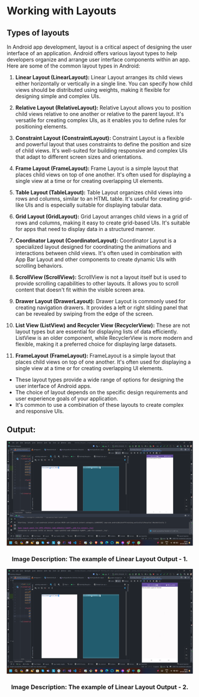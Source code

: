 # Working with Layouts

## Types of layouts
In Android app development, layout is a critical aspect of designing the user interface of an application. Android offers various layout types to help developers organize and arrange user interface components within an app. Here are some of the common layout types in Android:

1. **Linear Layout (LinearLayout):**
   Linear Layout arranges its child views either horizontally or vertically in a single line. You can specify how child views should be distributed using weights, making it flexible for designing simple and complex UIs.

2. **Relative Layout (RelativeLayout):**
   Relative Layout allows you to position child views relative to one another or relative to the parent layout. It's versatile for creating complex UIs, as it enables you to define rules for positioning elements.

3. **Constraint Layout (ConstraintLayout):**
   Constraint Layout is a flexible and powerful layout that uses constraints to define the position and size of child views. It's well-suited for building responsive and complex UIs that adapt to different screen sizes and orientations.

4. **Frame Layout (FrameLayout):**
   Frame Layout is a simple layout that places child views on top of one another. It's often used for displaying a single view at a time or for creating overlapping UI elements.

5. **Table Layout (TableLayout):**
   Table Layout organizes child views into rows and columns, similar to an HTML table. It's useful for creating grid-like UIs and is especially suitable for displaying tabular data.

6. **Grid Layout (GridLayout):**
   Grid Layout arranges child views in a grid of rows and columns, making it easy to create grid-based UIs. It's suitable for apps that need to display data in a structured manner.

7. **Coordinator Layout (CoordinatorLayout):**
   Coordinator Layout is a specialized layout designed for coordinating the animations and interactions between child views. It's often used in combination with App Bar Layout and other components to create dynamic UIs with scrolling behaviors.

8. **ScrollView (ScrollView):**
   ScrollView is not a layout itself but is used to provide scrolling capabilities to other layouts. It allows you to scroll content that doesn't fit within the visible screen area.

9. **Drawer Layout (DrawerLayout):**
   Drawer Layout is commonly used for creating navigation drawers. It provides a left or right sliding panel that can be revealed by swiping from the edge of the screen.

10. **List View (ListView) and Recycler View (RecyclerView):**
    These are not layout types but are essential for displaying lists of data efficiently. ListView is an older component, while RecyclerView is more modern and flexible, making it a preferred choice for displaying large datasets.

11. **FrameLayout (FrameLayout):**
    FrameLayout is a simple layout that places child views on top of one another. It's often used for displaying a single view at a time or for creating overlapping UI elements.

- These layout types provide a wide range of options for designing the user interface of Android apps. 
- The choice of layout depends on the specific design requirements and user experience goals of your application. 
- It's common to use a combination of these layouts to create complex and responsive UIs.

## Output:

<p align="center">
<img src="https://github.com/Amit-Ashok-Swain/Android-Kick-Off/blob/main/images/Working%20with%20Linear%20Layouts/Outputs/01.png" alt="Image Description" />
</p>
                                        <h3 align = "center">  Image Description: The example of Linear Layout Output - 1.</h3>

<p align="center">
<img src="https://github.com/Amit-Ashok-Swain/Android-Kick-Off/blob/main/images/Working%20with%20Linear%20Layouts/Outputs/02.png" alt="Image Description" />
</p>
                                        <h3 align = "center">  Image Description: The example of Linear Layout Output - 2.</h3>